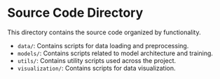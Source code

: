 # Source Code Directory

This directory contains the source code organized by functionality.

- `data/`: Contains scripts for data loading and preprocessing.
- `models/`: Contains scripts related to model architecture and training.
- `utils/`: Contains utility scripts used across the project.
- `visualization/`: Contains scripts for data visualization.
